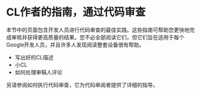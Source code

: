 # CL作者的指南，通过代码审查

本节中的页面包含开发人员进行代码审查的最佳实践。这些指南可帮助您更快地完成审核并获得更高质量的结果。您不必全部阅读它们，但它们旨在适用于每个Google开发人员，并且许多人发现阅读整套设备很有帮助。

- 写出好的CL描述
- 小CL
- 如何处理审稿人评论

另请参阅如何执行代码审查，它为代码审阅者提供了详细的指导。



